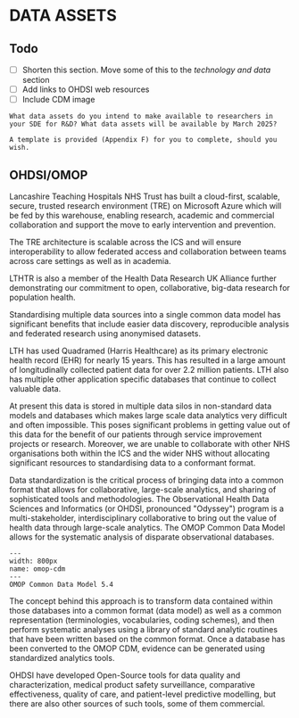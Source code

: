 # DATA ASSETS

## Todo

- [ ] Shorten this section. Move some of this to the _technology and data_ section
- [ ] Add links to OHDSI web resources
- [ ] Include CDM image

```{note}
What data assets do you intend to make available to researchers in your SDE for R&D? What data assets will be available by March 2025?  

A template is provided (Appendix F) for you to complete, should you wish.
```

## OHDSI/OMOP

Lancashire Teaching Hospitals NHS Trust has built a cloud-first, scalable, secure, trusted research environment (TRE) on Microsoft Azure which will be fed by this warehouse, enabling research, academic and commercial collaboration and support the move to early intervention and prevention.

The TRE architecture is scalable across the ICS and will ensure interoperability to allow federated access and collaboration between teams across care settings as well as in academia.

LTHTR is also a member of the Health Data Research UK Alliance further demonstrating our commitment to open, collaborative, big-data research for population health.

Standardising multiple data sources into a single common data model has significant benefits that include easier data discovery, reproducible analysis and federated research using anonymised datasets.

LTH has used Quadramed (Harris Healthcare) as its primary electronic health record (EHR) for nearly 15 years.
This has resulted in a large amount of longitudinally collected patient data for over 2.2 million patients.
LTH also has multiple other application specific databases that continue to collect valuable data.

At present this data is stored in multiple data silos in non-standard data models and databases which makes large scale data analytics very difficult and often impossible.
This poses significant problems in getting value out of this data for the benefit of our patients through service improvement projects or research.
Moreover, we are unable to collaborate with other NHS organisations both within the ICS and the wider NHS without allocating significant resources to standardising data to a conformant format.

Data standardization is the critical process of bringing data into a common format that allows for collaborative, large-scale analytics, and sharing of sophisticated tools and methodologies.
The Observational Health Data Sciences and Informatics (or OHDSI, pronounced "Odyssey") program is a multi-stakeholder, interdisciplinary collaborative to bring out the value of health data through large-scale analytics.
The OMOP Common Data Model allows for the systematic analysis of disparate observational databases.

```{figure} ./images/omop_cdm54.png
---
width: 800px
name: omop-cdm
---
OMOP Common Data Model 5.4
```

The concept behind this approach is to transform data contained within those databases into a common format (data model) as well as a common representation (terminologies, vocabularies, coding schemes), and then perform systematic analyses using a library of standard analytic routines that have been written based on the common format.
Once a database has been converted to the OMOP CDM, evidence can be generated using standardized analytics tools.

OHDSI have developed Open-Source tools for data quality and characterization, medical product safety surveillance, comparative effectiveness, quality of care, and patient-level predictive modelling, but there are also other sources of such tools, some of them commercial.
